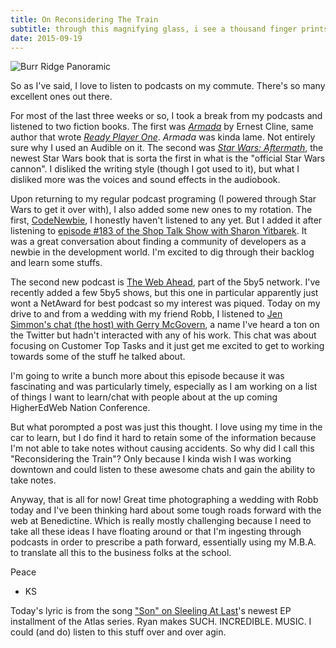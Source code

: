 ```yaml
---
title: On Reconsidering The Train
subtitle: through this magnifying glass, i see a thousand finger prints on the surfaces of who i am.
date: 2015-09-19
---
```


![Burr Ridge Panoramic](https://s3-us-west-2.amazonaws.com/assets.kshermphoto.com/images/2015/BurrRidgePano.jpg)

So as I've said, I love to listen to podcasts on my commute. There's so many excellent ones out there.

For most of the last three weeks or so, I took a break from my podcasts and listened to two fiction books. The first was _[Armada](http://www.audible.com/pd/Sci-Fi-Fantasy/Armada-Audiobook/B00VN0Q8XY/)_ by Ernest Cline, same author that wrote _[Ready Player One](http://www.audible.com/pd/Sci-Fi-Fantasy/Ready-Player-One-Audiobook/B005FRGT44/)_. _Armada_ was kinda lame. Not entirely sure why I used an Audible on it. The second was _[Star Wars: Aftermath](http://www.audible.com/pd/Sci-Fi-Fantasy/Aftermath-Star-Wars-Audiobook/B011PVXPO0/)_, the newest Star Wars book that is sorta the first in what is the "official Star Wars cannon". I disliked the writing style (though I got used to it), but what I disliked more was the voices and sound effects in the audiobook.

Upon returning to my regular podcast programing (I powered through Star Wars to get it over with), I also added some new ones to my rotation. The first, [CodeNewbie](http://www.codenewbie.org/), I honestly haven't listened to any yet. But I added it after listening to [episode #183 of the Shop Talk Show with Sharon Yitbarek](http://shoptalkshow.com/episodes/183-with-saron-yitbarek/). It was a great conversation about finding a community of developers as a newbie in the development world. I'm excited to dig through their backlog and learn some stuffs.

The second new podcast is [The Web Ahead](http://thewebahead.net/), part of the 5by5 network. I've recently added a few 5by5 shows, but this one in particular apparently just wont a NetAward for best podcast so my interest was piqued. Today on my drive to and from a wedding with my friend Robb, I listened to [Jen Simmon's chat (the host) with Gerry McGovern](http://thewebahead.net/106), a name I've heard a ton on the Twitter but hadn't interacted with any of his work. This chat was about focusing on Customer Top Tasks and it just get me excited to get to working towards some of the stuff he talked about.

I'm going to write a bunch more about this episode because it was fascinating and was particularly timely, especially as I am working on a list of things I want to learn/chat with people about at the up coming HigherEdWeb Nation Conference.

But what porompted a post was just this thought. I love using my time in the car to learn, but I do find it hard to retain some of the information because I'm not able to take notes without causing accidents. So why did I call this "Reconsidering the Train"? Only because I kinda wish I was working downtown and could listen to these awesome chats and gain the ability to take notes.

Anyway, that is all for now! Great time photographing a wedding with Robb today and I've been thinking hard about some tough roads forward with the web at Benedictine. Which is really mostly challenging because I need to take all these ideas I have floating around or that I'm ingesting through podcasts in order to prescribe a path forward, essentially using my M.B.A. to translate all this to the business folks at the school.

Peace

* KS

Today's lyric is from the song ["Son" on Sleeling At Last](https://itun.es/us/Axor9)'s newest EP installment of the Atlas series. Ryan makes SUCH. INCREDIBLE. MUSIC. I could (and do) listen to this stuff over and over agin.
